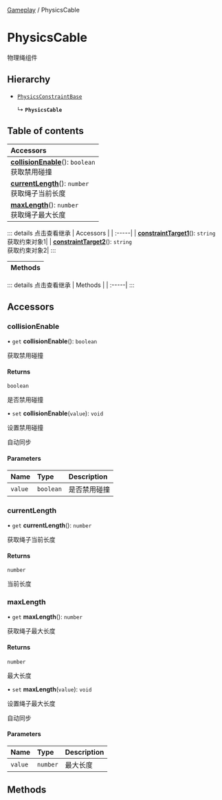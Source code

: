 [Gameplay](../modules/Gameplay.Gameplay.md) / PhysicsCable

# PhysicsCable <Badge type="tip" text="Class" /> <Score text="PhysicsCable" />

物理绳组件

## Hierarchy

- [`PhysicsConstraintBase`](Gameplay.PhysicsConstraintBase.md)

  ↳ **`PhysicsCable`**

## Table of contents

| Accessors |
| :-----|
| **[collisionEnable](Gameplay.PhysicsCable.md#collisionenable)**(): `boolean` <br> 获取禁用碰撞|
| **[currentLength](Gameplay.PhysicsCable.md#currentlength)**(): `number` <br> 获取绳子当前长度|
| **[maxLength](Gameplay.PhysicsCable.md#maxlength)**(): `number` <br> 获取绳子最大长度|


::: details 点击查看继承
| Accessors |
| :-----|
| **[constraintTarget1](Gameplay.PhysicsConstraintBase.md#constrainttarget1)**(): `string` <br> 获取约束对象1|
| **[constraintTarget2](Gameplay.PhysicsConstraintBase.md#constrainttarget2)**(): `string` <br> 获取约束对象2|
:::


| Methods |
| :-----|


::: details 点击查看继承
| Methods |
| :-----|
:::


## Accessors

### collisionEnable <Score text="collisionEnable" /> 

• `get` **collisionEnable**(): `boolean`

获取禁用碰撞

#### Returns

`boolean`

是否禁用碰撞

• `set` **collisionEnable**(`value`): `void` <Badge type="tip" text="other" />

设置禁用碰撞

自动同步

#### Parameters

| Name | Type | Description |
| :------ | :------ | :------ |
| `value` | `boolean` | 是否禁用碰撞 |



### currentLength <Score text="currentLength" /> 

• `get` **currentLength**(): `number`

获取绳子当前长度

#### Returns

`number`

当前长度


### maxLength <Score text="maxLength" /> 

• `get` **maxLength**(): `number`

获取绳子最大长度

#### Returns

`number`

最大长度

• `set` **maxLength**(`value`): `void` <Badge type="tip" text="other" />

设置绳子最大长度

自动同步

#### Parameters

| Name | Type | Description |
| :------ | :------ | :------ |
| `value` | `number` | 最大长度 |



## Methods